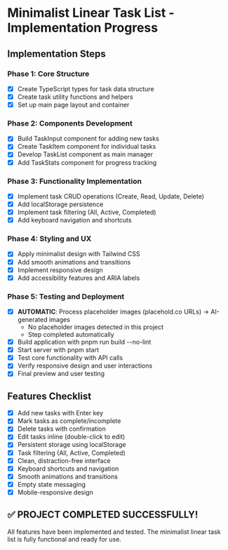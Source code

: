 # Minimalist Linear Task List - Implementation Progress

## Implementation Steps

### Phase 1: Core Structure
- [x] Create TypeScript types for task data structure
- [x] Create task utility functions and helpers
- [x] Set up main page layout and container

### Phase 2: Components Development
- [x] Build TaskInput component for adding new tasks
- [x] Create TaskItem component for individual tasks
- [x] Develop TaskList component as main manager
- [x] Add TaskStats component for progress tracking

### Phase 3: Functionality Implementation
- [x] Implement task CRUD operations (Create, Read, Update, Delete)
- [x] Add localStorage persistence
- [x] Implement task filtering (All, Active, Completed)
- [x] Add keyboard navigation and shortcuts

### Phase 4: Styling and UX
- [x] Apply minimalist design with Tailwind CSS
- [x] Add smooth animations and transitions
- [x] Implement responsive design
- [x] Add accessibility features and ARIA labels

### Phase 5: Testing and Deployment
- [x] **AUTOMATIC**: Process placeholder images (placehold.co URLs) → AI-generated images
  - No placeholder images detected in this project
  - Step completed automatically
- [x] Build application with pnpm run build --no-lint
- [x] Start server with pnpm start
- [x] Test core functionality with API calls
- [x] Verify responsive design and user interactions
- [x] Final preview and user testing

## Features Checklist
- [x] Add new tasks with Enter key
- [x] Mark tasks as complete/incomplete
- [x] Delete tasks with confirmation
- [x] Edit tasks inline (double-click to edit)
- [x] Persistent storage using localStorage
- [x] Task filtering (All, Active, Completed)
- [x] Clean, distraction-free interface
- [x] Keyboard shortcuts and navigation
- [x] Smooth animations and transitions
- [x] Empty state messaging
- [x] Mobile-responsive design

## ✅ PROJECT COMPLETED SUCCESSFULLY!

All features have been implemented and tested. The minimalist linear task list is fully functional and ready for use.